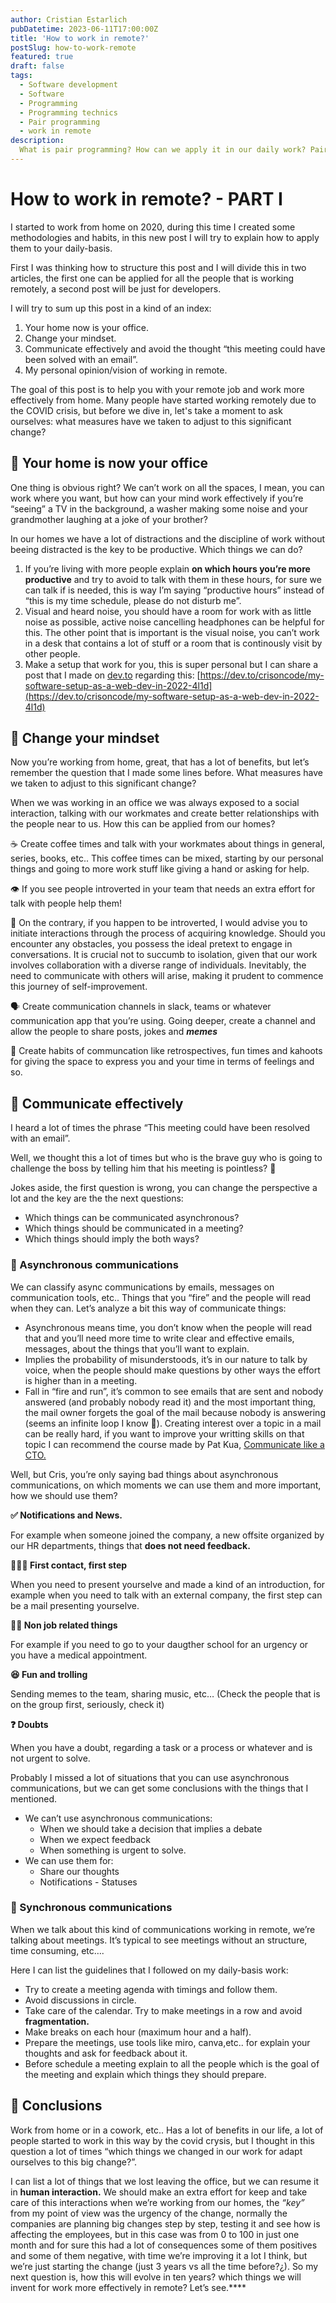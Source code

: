 ```yaml
---
author: Cristian Estarlich
pubDatetime: 2023-06-11T17:00:00Z
title: 'How to work in remote?'
postSlug: how-to-work-remote
featured: true
draft: false
tags:
  - Software development
  - Software
  - Programming
  - Programming technics
  - Pair programming
  - work in remote
description:
  What is pair programming? How can we apply it in our daily work? Pair programming can give a lot of value to a software development team.
---
```


# How to work in remote? - PART I

I started to work from home on 2020, during this time I created some methodologies and habits, in this new post I will try to explain how to apply them to your daily-basis.

First I was thinking how to structure this post and I will divide this in two articles, the first one can be applied for all the people that is working remotely, a second post will be just for developers.

I will try to sum up this post in a kind of an index:

1. Your home now is your office.
2. Change your mindset.
3. Communicate effectively and avoid the thought “this meeting could have been solved with an email”.
4. My personal opinion/vision of working in remote.

The goal of this post is to help you with your remote job and work more effectively from home. Many people have started working remotely due to the COVID crisis, but before we dive in, let's take a moment to ask ourselves: what measures have we taken to adjust to this significant change?

## 🏢 Your home is now your office

One thing is obvious right? We can’t work on all the spaces, I mean, you can work where you want, but how can your mind work effectively if you’re “seeing” a TV in the background, a washer making some noise and your grandmother laughing at a joke of your brother?

In our homes we have a lot of distractions and the discipline of work without beeing distracted is  the key to be productive. Which things we can do?

1. If you’re living with more people explain **on which hours you’re more productive** and try to avoid to talk with them in these hours, for sure we can talk if is needed, this is way I’m saying “productive hours” instead of “this is my time schedule, please do not disturb me”.
2. Visual and heard noise, you should have a room for work with as little noise as possible, active noise cancelling headphones can be helpful for this. The other point that is important is the visual noise, you can’t work in a desk that contains a lot of stuff or a room that is continously visit by other people.
3. Make a setup that work for you, this is super personal but I can share a post that I made on [dev.to](http://dev.to) regarding this: [https://dev.to/crisoncode/my-software-setup-as-a-web-dev-in-2022-4l1d](https://dev.to/crisoncode/my-software-setup-as-a-web-dev-in-2022-4l1d)

## 🤯 Change your mindset

Now you’re working from home, great, that has a lot of benefits, but let’s remember the question that I made some lines before. What measures have we taken to adjust to this significant change?

When we was working in an office we was always exposed to a social interaction, talking with our workmates and create better relationships with the people near to us. How this can be applied from our homes?

☕ Create coffee times and talk with your workmates about things in general, series, books, etc.. This coffee times can be mixed, starting by our personal things and going to more work stuff like giving a hand or asking for help.

👁️ If you see people introverted in your team that needs an extra effort for talk with people help them!

🙈 On the contrary, if you happen to be introverted, I would advise you to initiate interactions through the process of acquiring knowledge. Should you encounter any obstacles, you possess the ideal pretext to engage in conversations. It is crucial not to succumb to isolation, given that our work involves collaboration with a diverse range of individuals. Inevitably, the need to communicate with others will arise, making it prudent to commence this journey of self-improvement.

🗣️ Create communication channels in slack, teams or whatever communication app that you’re using. Going deeper, create a channel and allow the people to share posts, jokes and *****memes*****

🧠 Create habits of communcation like retrospectives, fun times and kahoots for giving the space to express you and your time in terms of feelings and so.

## 🏢 Communicate effectively

I heard a lot of times the phrase “This meeting could have been resolved with an email”.

Well, we thought this a lot of times but who is the brave guy who is going to challenge the boss by telling him that his meeting is pointless? 🤣

Jokes aside, the first question is wrong, you can change the perspective a lot and the key are the the next questions:

- Which things can be communicated asynchronous?
- Which things should be communicated in a meeting?
- Which things should imply the both ways?

### 📡 Asynchronous communications

We can classify async communications by emails, messages on communication tools, etc..  Things that you “fire” and the people will read when they can.  Let’s analyze a bit this way of communicate things:

- Asynchronous means time, you don’t know when the people will read that and you’ll need more time to write clear and effective emails, messages, about the things that you’ll want to explain.
- Implies the probability of misunderstoods, it’s in our nature to talk by voice, when the people should make questions by other ways the effort is higher than in a meeting.
- Fall in “fire and run”, it’s common to see emails that are sent and nobody answered (and probably nobody read it) and the most important thing, the mail owner forgets the goal of the mail because nobody is answering (seems an infinite loop I know 🤣). Creating interest over a topic in a mail can be really hard, if you want to improve your writting skills on that topic I can recommend the course made by Pat Kua, [Communicate like a CTO.](https://techlead.academy/p/communication)

Well, but Cris, you’re only saying bad things about asynchronous communications, on which moments we can use them and more important, how we should use them?

**✅ Notifications and News.**

For example when someone joined the company, a new offsite organized by our HR departments, things that **does not need feedback.**

**🧑‍🤝‍🧑 First contact, first step**

When you need to present yourselve and made a kind of an introduction, for example when you need to talk with an external company, the first step can be a mail presenting yourselve.

**🏃🏻 Non job related things**

For example if you need to go to your daugther school for an urgency or you have a medical appointment.

**😆 Fun and trolling**

Sending memes to the team, sharing music, etc… (Check the people that is on the group first, seriously, check it)

**❓ Doubts** 

When you have a doubt, regarding a task or a process or whatever and is not urgent to solve.

Probably I missed a lot of situations that you can use asynchronous communications, but we can get some conclusions with the things that I mentioned.

- We can’t use asynchronous communications:
    - When we should take a decision that implies a debate
    - When we expect feedback
    - When something is urgent to solve.
- We can use them for:
    - Share our thoughts
    - Notifications - Statuses

### 🔄 Synchronous communications

When we talk about this kind of communications working in remote, we’re talking about meetings. It’s typical to see meetings without an structure, time consuming, etc….

Here I can list the guidelines that I followed on my daily-basis work:

- Try to create a meeting agenda with timings and follow them.
- Avoid discussions in circle.
- Take care of the calendar. Try to make meetings in a row and avoid ****fragmentation.****
- Make breaks on each hour (maximum hour and a half).
- Prepare the meetings, use tools like miro, canva,etc.. for explain your thoughts and ask for feedback about it.
- Before schedule a meeting explain to all the people which is the goal of the meeting and explain which things they should prepare.

## 💭 Conclusions

Work from home or in a cowork, etc.. Has a lot of benefits in our life, a lot of people started to work in this way by the covid crysis, but  I thought in this question a lot of times “which things we changed in our work for adapt ourselves to this big change?”.  

I can list a lot of things that we lost leaving the office, but we can resume it in **human interaction.** We should make an extra effort for keep and take care of this interactions when we’re working from our homes, the *“key”* from my point of view was the urgency of the change, normally the companies are planning big changes step by step, testing it and see how is affecting the employees, but in this case was from 0 to 100 in just one month and for sure this had a lot of consequences some of them positives and some of them negative, with time we’re improving it a lot I think, but we’re just starting the change (just 3 years vs all the time before?¿). So my next question is, how this will evolve in ten years? which things we will invent for work more effectively in remote? Let’s see.****
